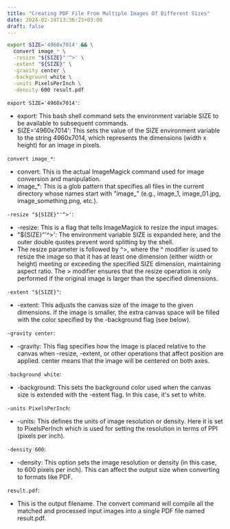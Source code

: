 ```yaml
---
title: "Creating PDF File From Multiple Images Of Different Sizes"
date: 2024-02-18T13:36:23+03:00
draft: false
---
```


```sh
export SIZE='4960x7014' && \
  convert image_* \
  -resize "${SIZE}"'^>' \
  -extent "${SIZE}" \
  -gravity center \
  -background white \
  -units PixelsPerInch \
  -density 600 result.pdf
```

`export SIZE='4960x7014'`:
  - export: This bash shell command sets the environment variable SIZE to be available to subsequent commands.
  - SIZE='4960x7014': This sets the value of the SIZE environment variable to the string 4960x7014, which represents the dimensions (width x height) for an image in pixels.

`convert image_*`:
  - convert: This is the actual ImageMagick command used for image conversion and manipulation.
  - image_*: This is a glob pattern that specifies all files in the current directory whose names start with "image_" (e.g., image_1, image_01.jpg, image_something.png, etc.).

`-resize "${SIZE}"'^>'`:
  - -resize: This is a flag that tells ImageMagick to resize the input images.
  - "${SIZE}"'^>': The environment variable SIZE is expanded here, and the outer double quotes prevent word splitting by the shell.
  - The resize parameter is followed by ^>, where the ^ modifier is used to resize the image so that it has at least one dimension (either width or height) meeting or exceeding the specified SIZE dimension, maintaining aspect ratio. The > modifier ensures that the resize operation is only performed if the original image is larger than the specified dimensions.

`-extent "${SIZE}"`:
  - -extent: This adjusts the canvas size of the image to the given dimensions. If the image is smaller, the extra canvas space will be filled with the color specified by the -background flag (see below).

`-gravity center`:
  - -gravity: This flag specifies how the image is placed relative to the canvas when -resize, -extent, or other operations that affect position are applied. center means that the image will be centered on both axes.

`-background white`:
  - -background: This sets the background color used when the canvas size is extended with the -extent flag. In this case, it's set to white.

`-units PixelsPerInch`:
  - -units: This defines the units of image resolution or density. Here it is set to PixelsPerInch which is used for setting the resolution in terms of PPI (pixels per inch).

`-density 600`:
  - -density: This option sets the image resolution or density (in this case, to 600 pixels per inch). This can affect the output size when converting to formats like PDF.

`result.pdf`:
  - This is the output filename. The convert command will compile all the matched and processed input images into a single PDF file named result.pdf.

